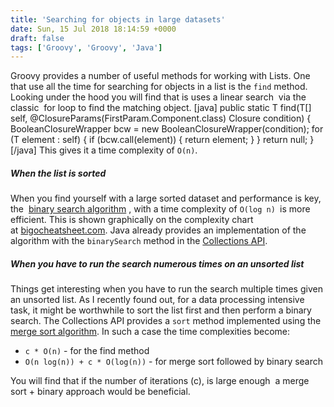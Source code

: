 ```yaml
---
title: 'Searching for objects in large datasets'
date: Sun, 15 Jul 2018 18:14:59 +0000
draft: false
tags: ['Groovy', 'Groovy', 'Java']
---
```


Groovy provides a number of useful methods for working with Lists. One that use all the time for searching for objects in a list is the `find` method. Looking under the hood you will find that is uses a linear search  via the classic  for loop to find the matching object. \[java\] public static <T> T find(T\[\] self, @ClosureParams(FirstParam.Component.class) Closure condition) { BooleanClosureWrapper bcw = new BooleanClosureWrapper(condition); for (T element : self) { if (bcw.call(element)) { return element; } } return null; } \[/java\] This gives it a time complexity of `O(n)`.

##### When the list is sorted

When you find yourself with a large sorted dataset and performance is key, the  [binary search algorithm](https://en.wikipedia.org/wiki/Binary_search_algorithm) , with a time complexity of `O(log n) `is more efficient. This is shown graphically on the complexity chart at [bigocheatsheet.com](http://bigocheatsheet.com/). Java already provides an implementation of the algorithm with the `binarySearch` method in the [Collections API](https://docs.oracle.com/javase/7/docs/api/java/util/Collections.html).

##### When you have to run the search numerous times on an unsorted list

Things get interesting when you have to run the search multiple times given an unsorted list. As I recently found out, for a data processing intensive task, it might be worthwhile to sort the list first and then perform a binary search. The Collections API provides a `sort` method implemented using the [merge sort algorithm](https://en.wikipedia.org/wiki/Merge_sort). In such a case the time complexities become:

*   `c * O(n)` - for the find method
*   `O(n log(n)) + c * O(log(n))` - for merge sort followed by binary search

You will find that if the number of iterations (c), is large enough  a merge sort + binary approach would be beneficial.